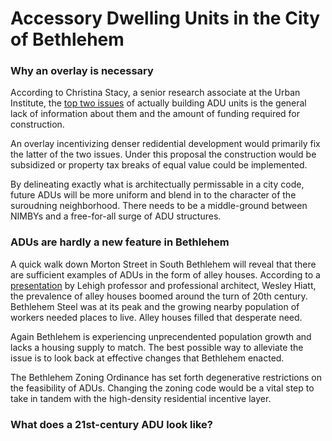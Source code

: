 # Accessory Dwelling Units in the City of Bethlehem 

### Why an overlay is necessary

According to Christina Stacy, a senior research associate at the Urban Institute, the [top two issues](https://www.washingtonpost.com/realestate/accessory-dwellings-offer-one-solution-to-the-affordable-housing-problem/2021/01/07/b7e48918-0417-11eb-897d-3a6201d6643f_story.html) of actually building ADU units is the general lack of information about them and the amount of funding required for construction. 

An overlay incentivizing denser redidential development would primarily fix the latter of the two issues. Under this proposal the construction would be subsidized or property tax breaks of equal value could be implemented. 

By delineating exactly what is architectually permissable in a city code, future ADUs will be more uniform and blend in to the character of the suroudning neighborhood. There needs to be a middle-ground between NIMBYs and a free-for-all surge of ADU structures. 

### ADUs are hardly a new feature in Bethlehem

A quick walk down Morton Street in South Bethlehem will reveal that there are sufficient examples of ADUs in the form of alley houses. According to a [presentation](https://lvrhab.org/alley-house-presentation) by Lehigh professor and professional architect, Wesley Hiatt, the prevalence of alley houses boomed around the turn of 20th century. Bethlehem Steel was at its peak and the growing nearby population of workers needed places to live. Alley houses filled that desperate need. 

Again Bethlehem is experiencing unprecendented population growth and lacks a housing supply to match. The best possible way to alleviate the issue is to look back at effective changes that Bethlehem enacted. 

The Bethlehem Zoning Ordinance has set forth degenerative restrictions on the feasibility of ADUs. Changing the zoning code would be a vital step to take in tandem with the high-density residential incentive layer. 

### What does a 21st-century ADU look like?

